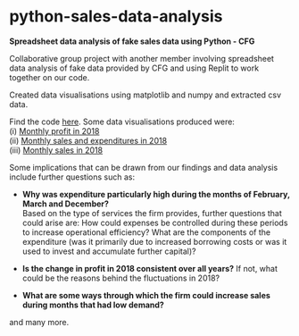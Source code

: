 # python-sales-data-analysis
**Spreadsheet data analysis of fake sales data using Python - CFG** 

Collaborative group project with another member involving spreadsheet data analysis of fake data provided by CFG and using Replit to work together on our code. 

Created data visualisations using matplotlib and numpy and extracted csv data. 

Find the code [here](https://github.com/V-Mayya/python-sales-data-analysis/blob/main/code.py). Some data visualisations produced were: <br/>
(i) [Monthly profit in 2018](https://github.com/V-Mayya/python-sales-data-analysis/blob/main/monthly%20profits.png)<br/>
(ii) [Monthly sales and expenditures in 2018](https://github.com/V-Mayya/python-sales-data-analysis/blob/main/monthly%20sales%20and%20expenditures.png)<br/>
(iii) [Monthly sales in 2018](https://github.com/V-Mayya/python-sales-data-analysis/blob/main/monthly%20sales.png)<br/>

Some implications that can be drawn from our findings and data analysis include further questions such as:
-  **Why was expenditure particularly high during the months of February, March and December?** <br/>
Based on the type of services the firm provides, further questions that could arise are: How could expenses be controlled during these periods to increase operational efficiency? What are the components of the expenditure (was it primarily due to increased borrowing costs or was it used to invest and accumulate further capital)?

- **Is the change in profit in 2018 consistent over all years?**
If not, what could be the reasons behind the fluctuations in 2018? 

- **What are some ways through which the firm could increase sales during months that had low demand?**

and many more.

